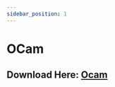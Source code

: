 ```yaml
---
sidebar_position: 1
---
```


# OCam

## Download Here: [Ocam](https://firebasestorage.googleapis.com/v0/b/frendacute.appspot.com/o/an3tocam.7z?alt=media&token=a61fe338-0cbb-4875-bbc8-1e689f913f0a)
